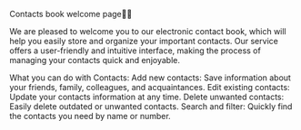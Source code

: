 Contacts book welcome page💁‍♀️

We are pleased to welcome you to our electronic contact book, which will help you easily store and organize your important contacts.
Our service offers a user-friendly and intuitive interface, making the process of managing your contacts quick and enjoyable.

What you can do with Contacts:
Add new contacts: Save information about your friends, family, colleagues, and acquaintances.
Edit existing contacts: Update your contacts information at any time.
Delete unwanted contacts: Easily delete outdated or unwanted contacts.
Search and filter: Quickly find the contacts you need by name or number.
